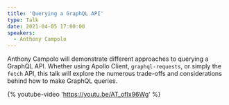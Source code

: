 ```yaml
---
title: 'Querying a GraphQL API'
type: Talk
date: 2021-04-05 17:00:00
speakers:
  - Anthony Campolo
---
```


Anthony Campolo will demonstrate different approaches to querying a GraphQL API. Whether using Apollo Client, `graphql-requests`, or simply the `fetch` API, this talk will explore the numerous trade-offs and considerations behind how to make GraphQL queries.

{% youtube-video 'https://youtu.be/AT_ofIx96Wg' %}
